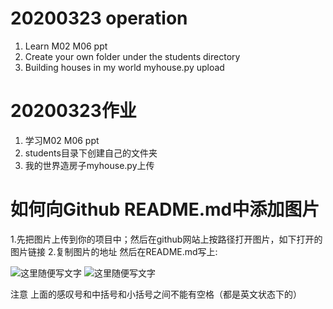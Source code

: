 # 20200323 operation
1. Learn M02 M06 ppt
2. Create your own folder under the students directory
3. Building houses in my world myhouse.py upload

# 20200323作业
1. 学习M02 M06 ppt  
2. students目录下创建自己的文件夹  
3. 我的世界造房子myhouse.py上传  

# 如何向Github README.md中添加图片
1.先把图片上传到你的项目中；然后在github网站上按路径打开图片，如下打开的图片链接
2.复制图片的地址
然后在README.md写上:

![这里随便写文字](你刚复制的图片路径)
![这里随便写文字](https://github.com/shiep18/EIS2020/blob/master/students/Cao%20Jiaming/20200323%E4%BD%9C%E4%B8%9A/%E5%A6%82%E4%BD%95%E5%90%91Github%20README.md%E4%B8%AD%E6%B7%BB%E5%8A%A0%E5%9B%BE%E7%89%87.png)


注意  上面的感叹号和中括号和小括号之间不能有空格（都是英文状态下的）
